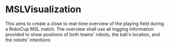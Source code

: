 # MSLVisualization
This aims to create a close to real-time overview of the playing field during a RoboCup MSL match. The overview shall use all logging information provided to show positions of both teams' robots, the ball's location, and the robots' intentions
